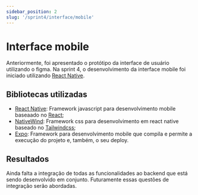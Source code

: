 ```yaml
---
sidebar_position: 2
slug: '/sprint4/interface/mobile'
---
```


# Interface mobile

Anteriormente, foi apresentado o protótipo da interface de usuário utilizando o figma. Na sprint 4, o desenvolvimento da interface mobile foi iniciado utilizando [React Native](https://reactnative.dev).

## Bibliotecas utilizadas

- [React Native](https://reactnative.dev): Framework javascript para desenvolvimento mobile baseaado no [React](https://react.dev);
- [NativeWind](https://www.nativewind.dev): Framework css para desenvolvimento em react native baseado no [Tailwindcss](https://tailwindcss.com);
- [Expo](https://expo.dev): Framework para desenvolvimento mobile que compila e permite a execução do projeto e, também, o seu deploy.

## Resultados

Ainda falta a integração de todas as funcionalidades ao backend que está sendo desenvolvido em conjunto. Futuramente essas questões de integração serão abordadas.
